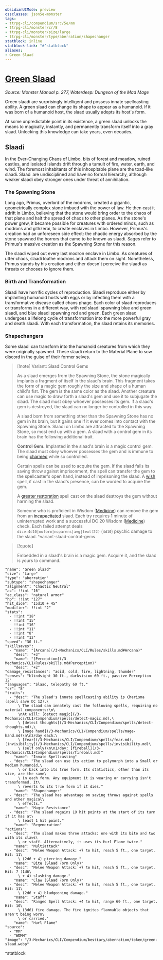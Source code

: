 ```yaml
---
obsidianUIMode: preview
cssclasses: json5e-monster
tags:
- ttrpg-cli/compendium/src/5e/mm
- ttrpg-cli/monster/cr/8
- ttrpg-cli/monster/size/large
- ttrpg-cli/monster/type/aberration/shapechanger
statblock: inline
statblock-link: "#^statblock"
aliases:
- Green Slaad
---
```

# [Green Slaad](3-Mechanics\CLI\Compendium\bestiary\aberration/green-slaad.md)
*Source: Monster Manual p. 277, Waterdeep: Dungeon of the Mad Mage*  

Green slaadi are surprisingly intelligent and possess innate spellcasting ability. A green slaad can change its shape to appear as a humanoid. If it was born of a humanoid host, the slaad usually adopts its host's form.

At some unpredictable point in its existence, a green slaad unlocks the means to magically, instantly, and permanently transform itself into a gray slaad. Unlocking this knowledge can take years, even decades.

## Slaadi

In the Ever-Changing Chaos of Limbo, bits of forest and meadow, ruined castles, and isolated islands drift through a tumult of fire, water, earth, and wind. The foremost inhabitants of this inhospitable plane are the toad-like slaadi. Slaadi are undisciplined and have no formal hierarchy, although weaker slaadi obey stronger ones under threat of annihilation.

### The Spawning Stone

Long ago, Primus, overlord of the modrons, created a gigantic, geometrically complex stone imbued with the power of law. He then cast it adrift in Limbo, believing that the stone would bring order to the chaos of that plane and halt the spread of chaos to other planes. As the stone's power grew, it became possible for creatures with ordered minds, such as modrons and githzerai, to create enclaves in Limbo. However, Primus's creation had an unforeseen side effect: the chaotic energy absorbed by the stone spawned the horrors that came to be known as slaadi. Sages refer to Primus's massive creation as the Spawning Stone for this reason.

The slaadi wiped out every last modron enclave in Limbo. As creatures of utter chaos, slaadi loathe modrons and attack them on sight. Nonetheless, Primus stands by his creation and either doesn't perceive the slaadi as threats or chooses to ignore them.

### Birth and Transformation

Slaadi have horrific cycles of reproduction. Slaadi reproduce either by implanting humanoid hosts with eggs or by infecting them with a transformative disease called chaos phage. Each color of slaad reproduces or transforms in a different way, with red slaadi spawning blue and green slaadi, and blue slaadi spawning red and green. Each green slaad undergoes a lifelong cycle of transformation into the more powerful gray and death slaadi. With each transformation, the slaad retains its memories.

### Shapechangers

Some slaadi can transform into the humanoid creatures from which they were originally spawned. These slaadi return to the Material Plane to sow discord in the guise of their former selves.

> [!note] Variant: Slaad Control Gems
> 
> As a slaad emerges from the Spawning Stone, the stone magically implants a fragment of itself in the slaad's brain. This fragment takes the form of a magic gem roughly the size and shape of a human child's fist. The gem is the same color as the slaad. Another creature can use magic to draw forth a slaad's gem and use it to subjugate the slaad. The slaad must obey whoever possesses its gem. If a slaad's gem is destroyed, the slaad can no longer be controlled in this way.
> 
> A slaad born from something other than the Spawning Stone has no gem in its brain, but it gains one if it ever comes into contact with the Spawning Stone. Slaadi on Limbo are attracted to the Spawning Stone, so most end up with a gem. A slaad with a control gem in its brain has the following additional trait.
> 
> **Control Gem.** Implanted in the slaad's brain is a magic control gem. The slaad must obey whoever possesses the gem and is immune to being [charmed](/3-Mechanics/CLI/Rules/conditions.md#Charmed) while so controlled.
> 
> Certain spells can be used to acquire the gem. If the slaad fails its saving throw against imprisonment, the spell can transfer the gem to the spellcaster's open hand, instead of imprisoning the slaad. A [wish](/3-Mechanics/CLI/Compendium/spells/wish.md) spell, if cast in the slaad's presence, can be worded to acquire the gem.
> 
> A [greater restoration](/3-Mechanics/CLI/Compendium/spells/greater-restoration.md) spell cast on the slaad destroys the gem without harming the slaad.
> 
> Someone who is proficient in Wisdom ([Medicine](/3-Mechanics/CLI/Rules/skills.md#Medicine)) can remove the gem from an [incapacitated](/3-Mechanics/CLI/Rules/conditions.md#Incapacitated) slaad. Each try requires 1 minute of uninterrupted work and a successful DC 20 Wisdom ([Medicine](/3-Mechanics/CLI/Rules/skills.md#Medicine)) check. Each failed attempt deals `dice:4d10|noform|noparens|avg|text(22)` (`4d10`) psychic damage to the slaad.
^variant-slaad-control-gems

> [!quote]  
> 
> Embedded in a slaad's brain is a magic gem. Acquire it, and the slaad is yours to command.


```statblock
"name": "Green Slaad"
"size": "Large"
"type": "aberration"
"subtype": "shapechanger"
"alignment": "Chaotic Neutral"
"ac": !!int "16"
"ac_class": "natural armor"
"hp": !!int "127"
"hit_dice": "15d10 + 45"
"modifier": !!int "2"
"stats":
  - !!int "18"
  - !!int "15"
  - !!int "16"
  - !!int "11"
  - !!int "8"
  - !!int "12"
"speed": "30 ft."
"skillsaves":
  - "name": "[Arcana](/3-Mechanics/CLI/Rules/skills.md#Arcana)"
    "desc": "+3"
  - "name": "[Perception](/3-Mechanics/CLI/Rules/skills.md#Perception)"
    "desc": "+2"
"damage_resistances": "acid, cold, fire, lightning, thunder"
"senses": "blindsight 30 ft., darkvision 60 ft., passive Perception 12"
"languages": "Slaad, telepathy 60 ft."
"cr": "8"
"traits":
  - "desc": "The slaad's innate spellcasting ability is Charisma (spell save DC 12).\
      \ The slaad can innately cast the following spells, requiring no material components:\n\
      \nAt will: [detect magic](/3-Mechanics/CLI/Compendium/spells/detect-magic.md),\
      \ [detect thoughts](/3-Mechanics/CLI/Compendium/spells/detect-thoughts.md),\
      \ [mage hand](/3-Mechanics/CLI/Compendium/spells/mage-hand.md)\n\n2/day each:\
      \ [fear](/3-Mechanics/CLI/Compendium/spells/fear.md), [invisibility](/3-Mechanics/CLI/Compendium/spells/invisibility.md)\
      \ (self only)\n\n1/day: [fireball](/3-Mechanics/CLI/Compendium/spells/fireball.md)"
    "name": "Innate Spellcasting"
  - "desc": "The slaad can use its action to polymorph into a Small or Medium humanoid,\
      \ or back into its true form. Its statistics, other than its size, are the same\
      \ in each form. Any equipment it is wearing or carrying isn't transformed. It\
      \ reverts to its true form if it dies."
    "name": "Shapechanger"
  - "desc": "The slaad has advantage on saving throws against spells and other magical\
      \ effects."
    "name": "Magic Resistance"
  - "desc": "The slaad regains 10 hit points at the start of its turn if it has at\
      \ least 1 hit point."
    "name": "Regeneration"
"actions":
  - "desc": "The slaad makes three attacks: one with its bite and two with its claws\
      \ or staff. Alternatively, it uses its Hurl Flame twice."
    "name": "Multiattack"
  - "desc": "Melee Weapon Attack: +7 to hit, reach 5 ft., one target. Hit: 11\
      \ (2d6 + 4) piercing damage."
    "name": "Bite (Slaad Form Only)"
  - "desc": "Melee Weapon Attack: +7 to hit, reach 5 ft., one target. Hit: 7 (1d6\
      \ + 4) slashing damage."
    "name": "Claw (Slaad Form Only)"
  - "desc": "Melee Weapon Attack: +7 to hit, reach 5 ft., one target. Hit: 11\
      \ (2d6 + 4) bludgeoning damage."
    "name": "Staff"
  - "desc": "Ranged Spell Attack: +4 to hit, range 60 ft., one target. Hit: 10\
      \ (3d6) fire damage. The fire ignites flammable objects that aren't being worn\
      \ or carried."
    "name": "Hurl Flame"
"source":
  - "MM"
  - "WDMM"
"image": "/3-Mechanics/CLI/Compendium/bestiary/aberration/token/green-slaad.webp"
```
^statblock